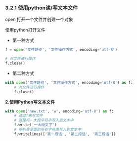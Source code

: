 ### 3.2.1 使用python读/写文本文件

open 打开一个文件并创建一个对象

使用python打开文件

- 第一种方式
```python
f = open('文件路径', '文件操作方式', encoding='utf-8')

# 对文件进行操作
f.close()
```

- 第二种方式
```python
with open('文件路径', '文件操作方式', encoding='utf-8') as f:
    # 对文件进行操作
    f.close()
```

**2.使用Python写文本文件**

```python
with open('new.txt', 'w', encoding='utf-8') as f:
    # 通过f来写文件
    # 直接将一大段字符串写入到文本中
    f.write('一大段文字')
    # 把列表里面的所有字符串写入到文本中
    f.writelines(['第一段话', '第二段话', '第三段话'])

```